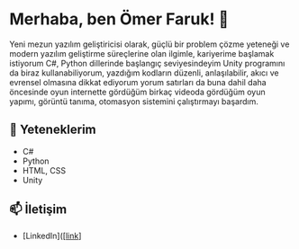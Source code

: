 # Merhaba, ben Ömer Faruk! 👋

Yeni mezun yazılım geliştiricisi olarak, güçlü bir problem çözme yeteneği ve modern yazılım geliştirme süreçlerine olan ilgimle, kariyerime başlamak istiyorum C#, Python dillerinde başlangıç seviyesindeyim Unity programını da biraz kullanabiliyorum, yazdığım kodların düzenli, anlaşılabilir, akıcı ve evrensel olmasına dikkat ediyorum yorum satırları da buna dahil daha öncesinde oyun internette gördüğüm birkaç videoda gördüğüm oyun yapımı, görüntü tanıma, otomasyon sistemini çalıştırmayı başardım.

## 🚀 Yeteneklerim
- C#
- Python
- HTML, CSS
- Unity
  
## 📫 İletişim
- [LinkedIn]([[link](https://www.linkedin.com/in/%C3%B6mer-t%C3%BCrk-a1a87732a)]
